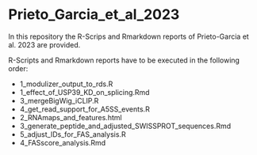 # Prieto_Garcia_et_al_2023

In this repository the R-Scrips and Rmarkdown reports of Prieto-Garcia et al. 2023 are provided.

R-Scripts and Rmarkdown reports have to be executed in the following order:

- 1_modulizer_output_to_rds.R
- 1_effect_of_USP39_KD_on_splicing.Rmd
- 3_mergeBigWig_iCLIP.R
- 4_get_read_support_for_A5SS_events.R
- 2_RNAmaps_and_features.html
- 3_generate_peptide_and_adjusted_SWISSPROT_sequences.Rmd
- 5_adjust_IDs_for_FAS_analysis.R
- 4_FASscore_analysis.Rmd